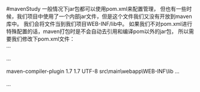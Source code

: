 #mavenStudy
一般情况下jar包都可以使用pom.xml来配置管理，
但也有一些时候，我们项目中使用了一个内部jar文件，但是这个文件我们又没有开放到maven库中。
我们会将文件当到我们项目WEB-INF/lib中。
如果我们不对pom.xml进行特殊配置的话，maven打包时是不会自动去引用和编译pom以外的jar包，
所以需要我们修改下pom.xml文件：
    <build>  
        ...  
        </plugins>  
            ...  
            <!--   
                利用此plugin， 编译时，可以使用pom之外的jar  
            -->  
            <plugin>
                    <artifactId>maven-compiler-plugin</artifactId>
                    <configuration>
                        <source>1.7</source>
                        <target>1.7</target>
                        <encoding>UTF-8</encoding>
                        <compilerArguments>
                            <extdirs>src\main\webapp\WEB-INF\lib</extdirs>
                        </compilerArguments>
                    </configuration>
                </plugin> 
            ...  
        </plugins>       
        ...  
    </build>   